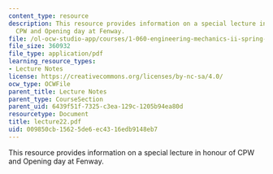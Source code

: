```yaml
---
content_type: resource
description: This resource provides information on a special lecture in honour of
  CPW and Opening day at Fenway.
file: /ol-ocw-studio-app/courses/1-060-engineering-mechanics-ii-spring-2006/009850cb15625de6ec4316edb9148eb7_lecture22.pdf
file_size: 360932
file_type: application/pdf
learning_resource_types:
- Lecture Notes
license: https://creativecommons.org/licenses/by-nc-sa/4.0/
ocw_type: OCWFile
parent_title: Lecture Notes
parent_type: CourseSection
parent_uid: 6439f51f-7325-c3ea-129c-1205b94ea80d
resourcetype: Document
title: lecture22.pdf
uid: 009850cb-1562-5de6-ec43-16edb9148eb7
---
```

This resource provides information on a special lecture in honour of CPW and Opening day at Fenway.